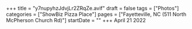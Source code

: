 +++
title = "y7nupyhzJdvjLr2ZRqZe.avif"
draft = false
tags = ["Photos"]
categories = ["ShowBiz Pizza Place"]
pages = ["Fayetteville, NC (511 North McPherson Church Rd)"]
startDate = ""
+++
April 21 2022
